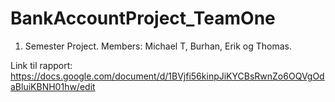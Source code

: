 # BankAccountProject_TeamOne
1. Semester Project. Members: Michael T, Burhan, Erik og Thomas.


Link til rapport: https://docs.google.com/document/d/1BVjfi56kinpJiKYCBsRwnZo6OQVgOdaBluiKBNH01hw/edit 
